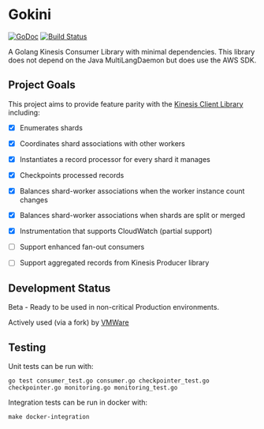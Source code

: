 # Gokini

[![GoDoc](https://godoc.org/github.com/golang/gddo?status.svg)](https://godoc.org/github.com/patrobinson/gokini)
[![Build
Status](https://travis-ci.org/golang/gddo.svg?branch=master)](https://travis-ci.org/patrobinson/gokini)

A Golang Kinesis Consumer Library with minimal dependencies. This library does not depend on the Java MultiLangDaemon but does use the AWS SDK.

## Project Goals

This project aims to provide feature parity with the [Kinesis Client Library](https://github.com/awslabs/amazon-kinesis-client) including:

- [x] Enumerates shards

- [x] Coordinates shard associations with other workers

- [x] Instantiates a record processor for every shard it manages

- [x] Checkpoints processed records

- [x] Balances shard-worker associations when the worker instance count changes

- [x] Balances shard-worker associations when shards are split or merged

- [x] Instrumentation that supports CloudWatch (partial support)

- [ ] Support enhanced fan-out consumers

- [ ] Support aggregated records from Kinesis Producer library

## Development Status

Beta - Ready to be used in non-critical Production environments.

Actively used (via a fork) by [VMWare](https://github.com/vmware/vmware-go-kcl)

## Testing

Unit tests can be run with:
```
go test consumer_test.go consumer.go checkpointer_test.go checkpointer.go monitoring.go monitoring_test.go
```

Integration tests can be run in docker with:
```
make docker-integration
```
